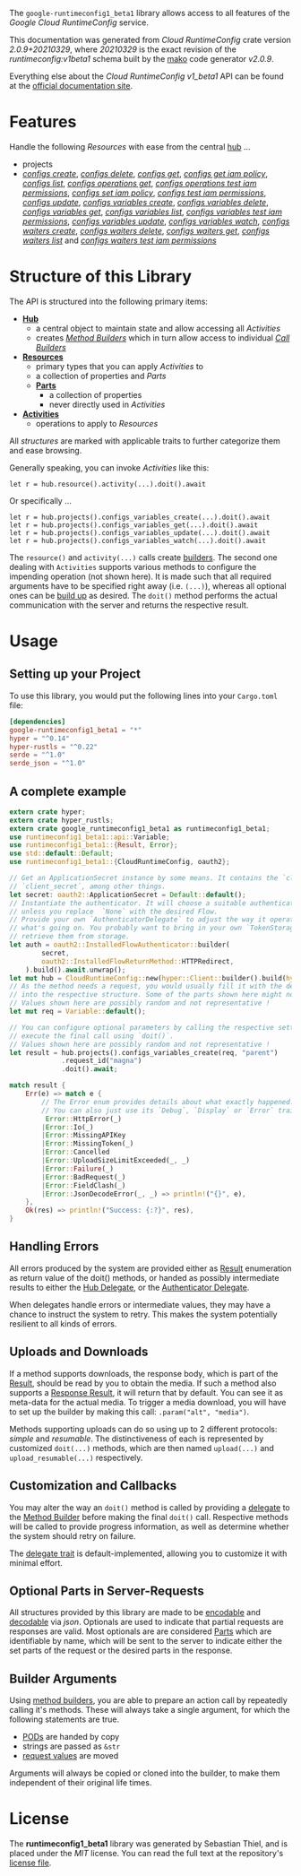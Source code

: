<!---
DO NOT EDIT !
This file was generated automatically from 'src/mako/api/README.md.mako'
DO NOT EDIT !
-->
The `google-runtimeconfig1_beta1` library allows access to all features of the *Google Cloud RuntimeConfig* service.

This documentation was generated from *Cloud RuntimeConfig* crate version *2.0.9+20210329*, where *20210329* is the exact revision of the *runtimeconfig:v1beta1* schema built by the [mako](http://www.makotemplates.org/) code generator *v2.0.9*.

Everything else about the *Cloud RuntimeConfig* *v1_beta1* API can be found at the
[official documentation site](https://cloud.google.com/deployment-manager/runtime-configurator/).
# Features

Handle the following *Resources* with ease from the central [hub](https://docs.rs/google-runtimeconfig1_beta1/2.0.9+20210329/google_runtimeconfig1_beta1/CloudRuntimeConfig) ... 

* projects
 * [*configs create*](https://docs.rs/google-runtimeconfig1_beta1/2.0.9+20210329/google_runtimeconfig1_beta1/api::ProjectConfigCreateCall), [*configs delete*](https://docs.rs/google-runtimeconfig1_beta1/2.0.9+20210329/google_runtimeconfig1_beta1/api::ProjectConfigDeleteCall), [*configs get*](https://docs.rs/google-runtimeconfig1_beta1/2.0.9+20210329/google_runtimeconfig1_beta1/api::ProjectConfigGetCall), [*configs get iam policy*](https://docs.rs/google-runtimeconfig1_beta1/2.0.9+20210329/google_runtimeconfig1_beta1/api::ProjectConfigGetIamPolicyCall), [*configs list*](https://docs.rs/google-runtimeconfig1_beta1/2.0.9+20210329/google_runtimeconfig1_beta1/api::ProjectConfigListCall), [*configs operations get*](https://docs.rs/google-runtimeconfig1_beta1/2.0.9+20210329/google_runtimeconfig1_beta1/api::ProjectConfigOperationGetCall), [*configs operations test iam permissions*](https://docs.rs/google-runtimeconfig1_beta1/2.0.9+20210329/google_runtimeconfig1_beta1/api::ProjectConfigOperationTestIamPermissionCall), [*configs set iam policy*](https://docs.rs/google-runtimeconfig1_beta1/2.0.9+20210329/google_runtimeconfig1_beta1/api::ProjectConfigSetIamPolicyCall), [*configs test iam permissions*](https://docs.rs/google-runtimeconfig1_beta1/2.0.9+20210329/google_runtimeconfig1_beta1/api::ProjectConfigTestIamPermissionCall), [*configs update*](https://docs.rs/google-runtimeconfig1_beta1/2.0.9+20210329/google_runtimeconfig1_beta1/api::ProjectConfigUpdateCall), [*configs variables create*](https://docs.rs/google-runtimeconfig1_beta1/2.0.9+20210329/google_runtimeconfig1_beta1/api::ProjectConfigVariableCreateCall), [*configs variables delete*](https://docs.rs/google-runtimeconfig1_beta1/2.0.9+20210329/google_runtimeconfig1_beta1/api::ProjectConfigVariableDeleteCall), [*configs variables get*](https://docs.rs/google-runtimeconfig1_beta1/2.0.9+20210329/google_runtimeconfig1_beta1/api::ProjectConfigVariableGetCall), [*configs variables list*](https://docs.rs/google-runtimeconfig1_beta1/2.0.9+20210329/google_runtimeconfig1_beta1/api::ProjectConfigVariableListCall), [*configs variables test iam permissions*](https://docs.rs/google-runtimeconfig1_beta1/2.0.9+20210329/google_runtimeconfig1_beta1/api::ProjectConfigVariableTestIamPermissionCall), [*configs variables update*](https://docs.rs/google-runtimeconfig1_beta1/2.0.9+20210329/google_runtimeconfig1_beta1/api::ProjectConfigVariableUpdateCall), [*configs variables watch*](https://docs.rs/google-runtimeconfig1_beta1/2.0.9+20210329/google_runtimeconfig1_beta1/api::ProjectConfigVariableWatchCall), [*configs waiters create*](https://docs.rs/google-runtimeconfig1_beta1/2.0.9+20210329/google_runtimeconfig1_beta1/api::ProjectConfigWaiterCreateCall), [*configs waiters delete*](https://docs.rs/google-runtimeconfig1_beta1/2.0.9+20210329/google_runtimeconfig1_beta1/api::ProjectConfigWaiterDeleteCall), [*configs waiters get*](https://docs.rs/google-runtimeconfig1_beta1/2.0.9+20210329/google_runtimeconfig1_beta1/api::ProjectConfigWaiterGetCall), [*configs waiters list*](https://docs.rs/google-runtimeconfig1_beta1/2.0.9+20210329/google_runtimeconfig1_beta1/api::ProjectConfigWaiterListCall) and [*configs waiters test iam permissions*](https://docs.rs/google-runtimeconfig1_beta1/2.0.9+20210329/google_runtimeconfig1_beta1/api::ProjectConfigWaiterTestIamPermissionCall)




# Structure of this Library

The API is structured into the following primary items:

* **[Hub](https://docs.rs/google-runtimeconfig1_beta1/2.0.9+20210329/google_runtimeconfig1_beta1/CloudRuntimeConfig)**
    * a central object to maintain state and allow accessing all *Activities*
    * creates [*Method Builders*](https://docs.rs/google-runtimeconfig1_beta1/2.0.9+20210329/google_runtimeconfig1_beta1/client::MethodsBuilder) which in turn
      allow access to individual [*Call Builders*](https://docs.rs/google-runtimeconfig1_beta1/2.0.9+20210329/google_runtimeconfig1_beta1/client::CallBuilder)
* **[Resources](https://docs.rs/google-runtimeconfig1_beta1/2.0.9+20210329/google_runtimeconfig1_beta1/client::Resource)**
    * primary types that you can apply *Activities* to
    * a collection of properties and *Parts*
    * **[Parts](https://docs.rs/google-runtimeconfig1_beta1/2.0.9+20210329/google_runtimeconfig1_beta1/client::Part)**
        * a collection of properties
        * never directly used in *Activities*
* **[Activities](https://docs.rs/google-runtimeconfig1_beta1/2.0.9+20210329/google_runtimeconfig1_beta1/client::CallBuilder)**
    * operations to apply to *Resources*

All *structures* are marked with applicable traits to further categorize them and ease browsing.

Generally speaking, you can invoke *Activities* like this:

```Rust,ignore
let r = hub.resource().activity(...).doit().await
```

Or specifically ...

```ignore
let r = hub.projects().configs_variables_create(...).doit().await
let r = hub.projects().configs_variables_get(...).doit().await
let r = hub.projects().configs_variables_update(...).doit().await
let r = hub.projects().configs_variables_watch(...).doit().await
```

The `resource()` and `activity(...)` calls create [builders][builder-pattern]. The second one dealing with `Activities` 
supports various methods to configure the impending operation (not shown here). It is made such that all required arguments have to be 
specified right away (i.e. `(...)`), whereas all optional ones can be [build up][builder-pattern] as desired.
The `doit()` method performs the actual communication with the server and returns the respective result.

# Usage

## Setting up your Project

To use this library, you would put the following lines into your `Cargo.toml` file:

```toml
[dependencies]
google-runtimeconfig1_beta1 = "*"
hyper = "^0.14"
hyper-rustls = "^0.22"
serde = "^1.0"
serde_json = "^1.0"
```

## A complete example

```Rust
extern crate hyper;
extern crate hyper_rustls;
extern crate google_runtimeconfig1_beta1 as runtimeconfig1_beta1;
use runtimeconfig1_beta1::api::Variable;
use runtimeconfig1_beta1::{Result, Error};
use std::default::Default;
use runtimeconfig1_beta1::{CloudRuntimeConfig, oauth2};

// Get an ApplicationSecret instance by some means. It contains the `client_id` and 
// `client_secret`, among other things.
let secret: oauth2::ApplicationSecret = Default::default();
// Instantiate the authenticator. It will choose a suitable authentication flow for you, 
// unless you replace  `None` with the desired Flow.
// Provide your own `AuthenticatorDelegate` to adjust the way it operates and get feedback about 
// what's going on. You probably want to bring in your own `TokenStorage` to persist tokens and
// retrieve them from storage.
let auth = oauth2::InstalledFlowAuthenticator::builder(
        secret,
        oauth2::InstalledFlowReturnMethod::HTTPRedirect,
    ).build().await.unwrap();
let mut hub = CloudRuntimeConfig::new(hyper::Client::builder().build(hyper_rustls::HttpsConnector::with_native_roots()), auth);
// As the method needs a request, you would usually fill it with the desired information
// into the respective structure. Some of the parts shown here might not be applicable !
// Values shown here are possibly random and not representative !
let mut req = Variable::default();

// You can configure optional parameters by calling the respective setters at will, and
// execute the final call using `doit()`.
// Values shown here are possibly random and not representative !
let result = hub.projects().configs_variables_create(req, "parent")
             .request_id("magna")
             .doit().await;

match result {
    Err(e) => match e {
        // The Error enum provides details about what exactly happened.
        // You can also just use its `Debug`, `Display` or `Error` traits
         Error::HttpError(_)
        |Error::Io(_)
        |Error::MissingAPIKey
        |Error::MissingToken(_)
        |Error::Cancelled
        |Error::UploadSizeLimitExceeded(_, _)
        |Error::Failure(_)
        |Error::BadRequest(_)
        |Error::FieldClash(_)
        |Error::JsonDecodeError(_, _) => println!("{}", e),
    },
    Ok(res) => println!("Success: {:?}", res),
}

```
## Handling Errors

All errors produced by the system are provided either as [Result](https://docs.rs/google-runtimeconfig1_beta1/2.0.9+20210329/google_runtimeconfig1_beta1/client::Result) enumeration as return value of
the doit() methods, or handed as possibly intermediate results to either the 
[Hub Delegate](https://docs.rs/google-runtimeconfig1_beta1/2.0.9+20210329/google_runtimeconfig1_beta1/client::Delegate), or the [Authenticator Delegate](https://docs.rs/yup-oauth2/*/yup_oauth2/trait.AuthenticatorDelegate.html).

When delegates handle errors or intermediate values, they may have a chance to instruct the system to retry. This 
makes the system potentially resilient to all kinds of errors.

## Uploads and Downloads
If a method supports downloads, the response body, which is part of the [Result](https://docs.rs/google-runtimeconfig1_beta1/2.0.9+20210329/google_runtimeconfig1_beta1/client::Result), should be
read by you to obtain the media.
If such a method also supports a [Response Result](https://docs.rs/google-runtimeconfig1_beta1/2.0.9+20210329/google_runtimeconfig1_beta1/client::ResponseResult), it will return that by default.
You can see it as meta-data for the actual media. To trigger a media download, you will have to set up the builder by making
this call: `.param("alt", "media")`.

Methods supporting uploads can do so using up to 2 different protocols: 
*simple* and *resumable*. The distinctiveness of each is represented by customized 
`doit(...)` methods, which are then named `upload(...)` and `upload_resumable(...)` respectively.

## Customization and Callbacks

You may alter the way an `doit()` method is called by providing a [delegate](https://docs.rs/google-runtimeconfig1_beta1/2.0.9+20210329/google_runtimeconfig1_beta1/client::Delegate) to the 
[Method Builder](https://docs.rs/google-runtimeconfig1_beta1/2.0.9+20210329/google_runtimeconfig1_beta1/client::CallBuilder) before making the final `doit()` call. 
Respective methods will be called to provide progress information, as well as determine whether the system should 
retry on failure.

The [delegate trait](https://docs.rs/google-runtimeconfig1_beta1/2.0.9+20210329/google_runtimeconfig1_beta1/client::Delegate) is default-implemented, allowing you to customize it with minimal effort.

## Optional Parts in Server-Requests

All structures provided by this library are made to be [encodable](https://docs.rs/google-runtimeconfig1_beta1/2.0.9+20210329/google_runtimeconfig1_beta1/client::RequestValue) and 
[decodable](https://docs.rs/google-runtimeconfig1_beta1/2.0.9+20210329/google_runtimeconfig1_beta1/client::ResponseResult) via *json*. Optionals are used to indicate that partial requests are responses 
are valid.
Most optionals are are considered [Parts](https://docs.rs/google-runtimeconfig1_beta1/2.0.9+20210329/google_runtimeconfig1_beta1/client::Part) which are identifiable by name, which will be sent to 
the server to indicate either the set parts of the request or the desired parts in the response.

## Builder Arguments

Using [method builders](https://docs.rs/google-runtimeconfig1_beta1/2.0.9+20210329/google_runtimeconfig1_beta1/client::CallBuilder), you are able to prepare an action call by repeatedly calling it's methods.
These will always take a single argument, for which the following statements are true.

* [PODs][wiki-pod] are handed by copy
* strings are passed as `&str`
* [request values](https://docs.rs/google-runtimeconfig1_beta1/2.0.9+20210329/google_runtimeconfig1_beta1/client::RequestValue) are moved

Arguments will always be copied or cloned into the builder, to make them independent of their original life times.

[wiki-pod]: http://en.wikipedia.org/wiki/Plain_old_data_structure
[builder-pattern]: http://en.wikipedia.org/wiki/Builder_pattern
[google-go-api]: https://github.com/google/google-api-go-client

# License
The **runtimeconfig1_beta1** library was generated by Sebastian Thiel, and is placed 
under the *MIT* license.
You can read the full text at the repository's [license file][repo-license].

[repo-license]: https://github.com/Byron/google-apis-rsblob/main/LICENSE.md
